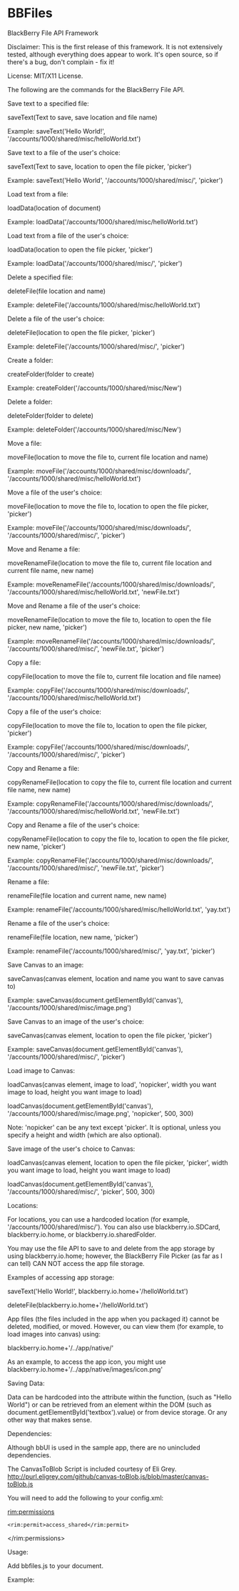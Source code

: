 BBFiles
=======

BlackBerry File API Framework


Disclaimer: This is the first release of this framework. It is not extensively tested, although everything does appear to work.
It's open source, so if there's a bug, don't complain - fix it!


License: MIT/X11 License.

The following are the commands for the BlackBerry File API.

Save text to a specified file:

saveText(Text to save, save location and file name)

Example: saveText('Hello World!', '/accounts/1000/shared/misc/helloWorld.txt')



Save text to a file of the user's choice:

saveText(Text to save, location to open the file picker, 'picker')

Example: saveText('Hello World', '/accounts/1000/shared/misc/', 'picker')



Load text from a file:

loadData(location of document)

Example: loadData('/accounts/1000/shared/misc/helloWorld.txt')



Load text from a file of the user's choice:

loadData(location to open the file picker, 'picker')

Example: loadData('/accounts/1000/shared/misc/', 'picker')



Delete a specified file: 

deleteFile(file location and name)

Example: deleteFile('/accounts/1000/shared/misc/helloWorld.txt')



Delete a file of the user's choice:

deleteFile(location to open the file picker, 'picker')

Example: deleteFile('/accounts/1000/shared/misc/', 'picker')



Create a folder:

createFolder(folder to create)

Example: createFolder('/accounts/1000/shared/misc/New')



Delete a folder:

deleteFolder(folder to delete)

Example: deleteFolder('/accounts/1000/shared/misc/New')



Move a file:

moveFile(location to move the file to, current file location and name)

Example: moveFile('/accounts/1000/shared/misc/downloads/', '/accounts/1000/shared/misc/helloWorld.txt')



Move a file of the user's choice:

moveFile(location to move the file to, location to open the file picker, 'picker')

Example: moveFile('/accounts/1000/shared/misc/downloads/', '/accounts/1000/shared/misc/', 'picker')



Move and Rename a file:

moveRenameFile(location to move the file to, current file location and  current file name, new name)

Example: moveRenameFile('/accounts/1000/shared/misc/downloads/', '/accounts/1000/shared/misc/helloWorld.txt', 'newFile.txt')



Move and Rename a file of the user's choice:

moveRenameFile(location to move the file to, location to open the file picker, new name, 'picker')

Example: moveRenameFile('/accounts/1000/shared/misc/downloads/', '/accounts/1000/shared/misc/', 'newFile.txt', 'picker')



Copy a file:

copyFile(location to move the file to, current file location and file namee)

Example: copyFile('/accounts/1000/shared/misc/downloads/', '/accounts/1000/shared/misc/helloWorld.txt')



Copy a file of the user's choice:

copyFile(location to move the file to, location to open the file picker, 'picker')

Example: copyFile('/accounts/1000/shared/misc/downloads/', '/accounts/1000/shared/misc/', 'picker')



Copy and Rename a file: 

copyRenameFile(location to copy the file to, current file location and current file name, new name)

Example: copyRenameFile('/accounts/1000/shared/misc/downloads/', '/accounts/1000/shared/misc/helloWorld.txt', 'newFile.txt')



Copy and Rename a file of the user's choice:

copyRenameFile(location to copy the file to, location to open the file picker, new name, 'picker')

Example: copyRenameFile('/accounts/1000/shared/misc/downloads/', '/accounts/1000/shared/misc/', 'newFile.txt', 'picker')



Rename a file:

renameFile(file location and current name, new name)

Example: renameFile('/accounts/1000/shared/misc/helloWorld.txt', 'yay.txt')



Rename a file of the user's choice:

renameFile(file location, new name, 'picker')

Example: renameFile('/accounts/1000/shared/misc/', 'yay.txt', 'picker')



Save Canvas to an image:

saveCanvas(canvas element, location and name you want to save canvas to)

Example: saveCanvas(document.getElementById('canvas'), '/accounts/1000/shared/misc/image.png')



Save Canvas to an image of the user's choice:

saveCanvas(canvas element, location to open the file picker, 'picker')

Example: saveCanvas(document.getElementById('canvas'), '/accounts/1000/shared/misc/', 'picker')



Load image to Canvas:

loadCanvas(canvas element, image to load', 'nopicker', width you want image to load, height you want image to load)

loadCanvas(document.getElementById('canvas'), '/accounts/1000/shared/misc/image.png', 'nopicker', 500, 300)

Note: 'nopicker' can be any text except 'picker'. It is optional, unless you specify a height and width (which are also optional).



Save image of the user's choice to Canvas:

loadCanvas(canvas element, location to open the file picker, 'picker', width you want image to load, height you want image to load)

loadCanvas(document.getElementById('canvas'), '/accounts/1000/shared/misc/', 'picker',  500, 300)



Locations:

For locations, you can use a hardcoded location (for example, '/accounts/1000/shared/misc/'). You can also use blackberry.io.SDCard, blackberry.io.home, or 
blackberry.io.sharedFolder.

You may use the file API to save to and delete from the app storage by using blackberry.io.home; however, the BlackBerry File Picker (as far as I can tell) CAN 
NOT access the app file storage.

Examples of accessing app storage:

saveText('Hello World!', blackberry.io.home+'/helloWorld.txt')

deleteFile(blackberry.io.home+'/helloWorld.txt')

App files (the files included in the app when you packaged it) cannot be deleted, modified, or moved. However, ou can view them (for example, to load images 
into canvas) using:

blackberry.io.home+'/../app/native/'

As an example, to access the app icon, you might use blackberry.io.home+'/../app/native/images/icon.png'



Saving Data:

Data can be hardcoded into the attribute within the function, (such as "Hello World") or can be retrieved from an element within the DOM (such as 
document.getElementById('textbox').value) or from device storage. Or any other way that makes sense.



Dependencies:

Although bbUI is used in the sample app, there are no unincluded dependencies.

The CanvasToBlob Script is included courtesy of Eli Grey. http://purl.eligrey.com/github/canvas-toBlob.js/blob/master/canvas-toBlob.js



You will need to add the following to your config.xml:

<feature id="blackberry.invoke.card" />

<feature id="blackberry.io" />

<feature id="blackberry.ui.toast" />

<rim:permissions>

	<rim:permit>access_shared</rim:permit>

</rim:permissions>


	
Usage: 

Add bbfiles.js to your document.

Example: <script type="text/javascript" src="cssjs/bbfiles.js"></script>